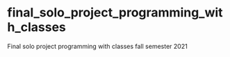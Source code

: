 # final_solo_project_programming_with_classes
 Final solo project programming with classes fall semester 2021
